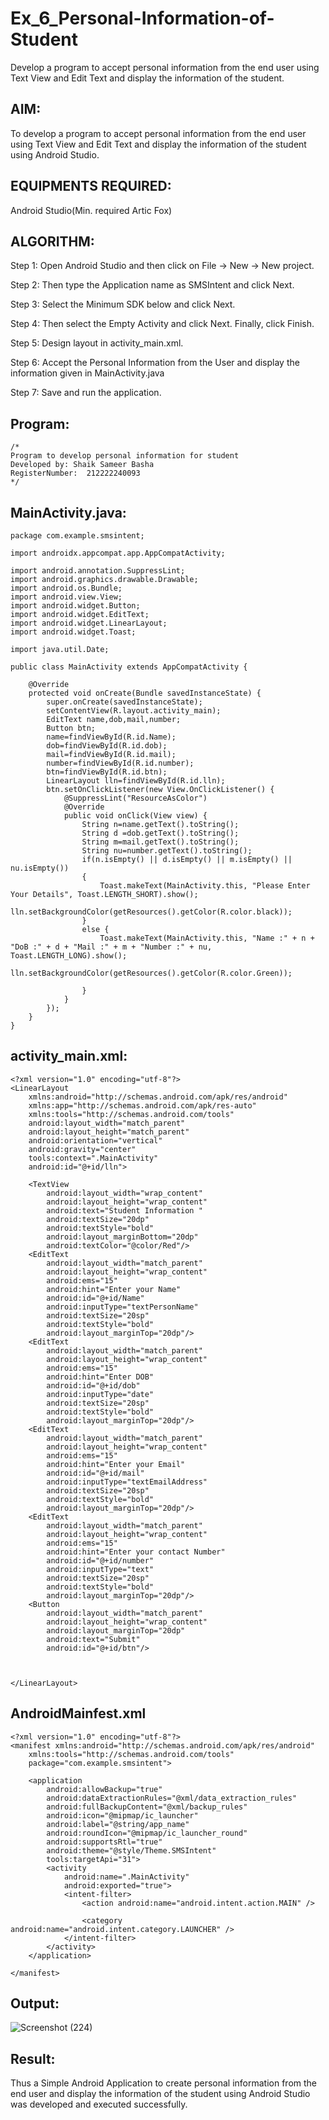 # Ex_6_Personal-Information-of-Student
Develop a program to accept personal information from the end user using Text View and Edit Text and display the information of the student.

## AIM:
To develop a program to accept personal information from the end user using Text View and Edit Text and display the information of the student using Android Studio.

## EQUIPMENTS REQUIRED:

Android Studio(Min. required Artic Fox)


## ALGORITHM:
Step 1: Open Android Studio and then click on File -> New -> New project.

Step 2: Then type the Application name as SMSIntent and click Next.

Step 3: Select the Minimum SDK below and click Next.

Step 4: Then select the Empty Activity and click Next. Finally, click Finish.

Step 5: Design layout in activity_main.xml.

Step 6: Accept the Personal Information from the User and display the information given in MainActivity.java

Step 7: Save and run the application.


## Program:
 ```
/*
Program to develop personal information for student
Developed by: Shaik Sameer Basha 
RegisterNumber:  212222240093
*/
```

## MainActivity.java:
```
package com.example.smsintent;

import androidx.appcompat.app.AppCompatActivity;

import android.annotation.SuppressLint;
import android.graphics.drawable.Drawable;
import android.os.Bundle;
import android.view.View;
import android.widget.Button;
import android.widget.EditText;
import android.widget.LinearLayout;
import android.widget.Toast;

import java.util.Date;

public class MainActivity extends AppCompatActivity {

    @Override
    protected void onCreate(Bundle savedInstanceState) {
        super.onCreate(savedInstanceState);
        setContentView(R.layout.activity_main);
        EditText name,dob,mail,number;
        Button btn;
        name=findViewById(R.id.Name);
        dob=findViewById(R.id.dob);
        mail=findViewById(R.id.mail);
        number=findViewById(R.id.number);
        btn=findViewById(R.id.btn);
        LinearLayout lln=findViewById(R.id.lln);
        btn.setOnClickListener(new View.OnClickListener() {
            @SuppressLint("ResourceAsColor")
            @Override
            public void onClick(View view) {
                String n=name.getText().toString();
                String d =dob.getText().toString();
                String m=mail.getText().toString();
                String nu=number.getText().toString();
                if(n.isEmpty() || d.isEmpty() || m.isEmpty() || nu.isEmpty())
                {
                    Toast.makeText(MainActivity.this, "Please Enter Your Details", Toast.LENGTH_SHORT).show();
                    lln.setBackgroundColor(getResources().getColor(R.color.black));
                }
                else {
                    Toast.makeText(MainActivity.this, "Name :" + n + "DoB :" + d + "Mail :" + m + "Number :" + nu, Toast.LENGTH_LONG).show();
                    lln.setBackgroundColor(getResources().getColor(R.color.Green));

                }
            }
        });
    }
}
```

## activity_main.xml:
```
<?xml version="1.0" encoding="utf-8"?>
<LinearLayout
    xmlns:android="http://schemas.android.com/apk/res/android"
    xmlns:app="http://schemas.android.com/apk/res-auto"
    xmlns:tools="http://schemas.android.com/tools"
    android:layout_width="match_parent"
    android:layout_height="match_parent"
    android:orientation="vertical"
    android:gravity="center"
    tools:context=".MainActivity"
    android:id="@+id/lln">

    <TextView
        android:layout_width="wrap_content"
        android:layout_height="wrap_content"
        android:text="Student Information "
        android:textSize="20dp"
        android:textStyle="bold"
        android:layout_marginBottom="20dp"
        android:textColor="@color/Red"/>
    <EditText
        android:layout_width="match_parent"
        android:layout_height="wrap_content"
        android:ems="15"
        android:hint="Enter your Name"
        android:id="@+id/Name"
        android:inputType="textPersonName"
        android:textSize="20sp"
        android:textStyle="bold"
        android:layout_marginTop="20dp"/>
    <EditText
        android:layout_width="match_parent"
        android:layout_height="wrap_content"
        android:ems="15"
        android:hint="Enter DOB"
        android:id="@+id/dob"
        android:inputType="date"
        android:textSize="20sp"
        android:textStyle="bold"
        android:layout_marginTop="20dp"/>
    <EditText
        android:layout_width="match_parent"
        android:layout_height="wrap_content"
        android:ems="15"
        android:hint="Enter your Email"
        android:id="@+id/mail"
        android:inputType="textEmailAddress"
        android:textSize="20sp"
        android:textStyle="bold"
        android:layout_marginTop="20dp"/>
    <EditText
        android:layout_width="match_parent"
        android:layout_height="wrap_content"
        android:ems="15"
        android:hint="Enter your contact Number"
        android:id="@+id/number"
        android:inputType="text"
        android:textSize="20sp"
        android:textStyle="bold"
        android:layout_marginTop="20dp"/>
    <Button
        android:layout_width="match_parent"
        android:layout_height="wrap_content"
        android:layout_marginTop="20dp"
        android:text="Submit"
        android:id="@+id/btn"/>



</LinearLayout>
```

## AndroidMainfest.xml
```
<?xml version="1.0" encoding="utf-8"?>
<manifest xmlns:android="http://schemas.android.com/apk/res/android"
    xmlns:tools="http://schemas.android.com/tools"
    package="com.example.smsintent">

    <application
        android:allowBackup="true"
        android:dataExtractionRules="@xml/data_extraction_rules"
        android:fullBackupContent="@xml/backup_rules"
        android:icon="@mipmap/ic_launcher"
        android:label="@string/app_name"
        android:roundIcon="@mipmap/ic_launcher_round"
        android:supportsRtl="true"
        android:theme="@style/Theme.SMSIntent"
        tools:targetApi="31">
        <activity
            android:name=".MainActivity"
            android:exported="true">
            <intent-filter>
                <action android:name="android.intent.action.MAIN" />

                <category android:name="android.intent.category.LAUNCHER" />
            </intent-filter>
        </activity>
    </application>

</manifest>
```

## Output:

![Screenshot (224)](https://github.com/shaikSameerbasha5404/Ex_6_Personal-Information-of-Student/assets/118707756/b8f79c6a-d116-420a-801c-84dd75be0b9a)


## Result:
Thus a Simple Android Application to create personal information from the end user and display the information of the student using Android Studio was developed and executed successfully.
